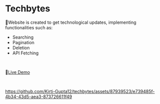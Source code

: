 # Techbytes 


📌Website is created to get technological updates, implementing functionalities such as:
<ul>
  <li>Searching</li>
  <li>Pagination</li>
  <li>Deletion</li>
  <li>API Fetching</li>
  </ul>

<br>

📌<a href="https://techbyte.netlify.app/" target='_blank'>Live Demo</a>
<!-- Here is an [Overview](https://techbyte.netlify.app/)! -->

<br>





https://github.com/Kirti-Gupta12/techbytes/assets/87939523/e739485f-4b34-43d5-aea3-873726611f49


